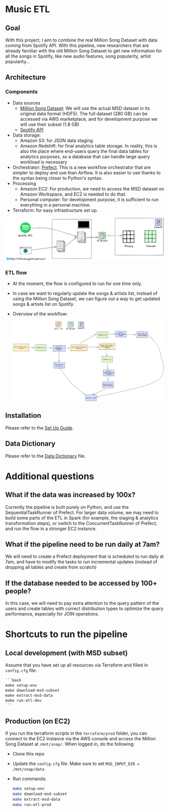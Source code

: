 # Music ETL

## Goal
With this project, I aim to combine the real Million Song Dataset with data coming from Spotify API. With this pipeline, new researchers that are already familiar with the old Million Song Dataset to get new information for all the songs in Spotify, like new audio features, song popularity, artist popularity...


## Architecture

### Components
- Data sources
    - [Million Song Dataset](http://millionsongdataset.com/): We will use the actual MSD dataset in its original data format (HDF5). The full dataset (280 GB) can be accessed via AWS marketplace, and for development purpose we will use their subset (1.8 GB)
    - [Spotify API](https://developer.spotify.com/documentation/web-api/)
- Data storage:
    - Amazon S3: for JSON data staging
    - Amazon Redshift: for final analytics table storage. In reality, this is also the place where end-users query the final data tables for analytics purposes, so a database that can handle large query workload is necessary
- Orchestrator: [Prefect](https://www.prefect.io/). This is a new workflow orchestrator that are simpler to deploy and use than Airflow. It is also easier to use thanks to the syntax being closer to Python's syntax.
- Processing
    - Amazon EC2: For production, we need to access the MSD dataset on Amazon Workspace, and EC2 is needed to do that. 
    - Personal computer: for development purpose, it is sufficient to run everything in a personal machine.
- Terraform: for easy infrastructure set up.

![](./images/dev.png)

### ETL flow
- At the moment, the flow is configured to run for one time only. 
- In case we want to regularly update the songs & artists list, instead of using the Million Song Dataset, we can figure out a way to get updated songs & artists list on Spotify.
- Overview of the workflow:

    ![](./images/flow.png)
    

## Installation
Please refer to the [Set Up Guide](./SETUP.md).

## Data Dictionary
Please refer to the [Data Dictionary](./DATA_DICTIONARY.md) file.

# Additional questions

## What if the data was increased by 100x?

Currently the pipeline is built purely on Python, and use the SequentialTaskRunner of Prefect. For larger data volume, we may need to build some parts of the ETL in Spark (for example, the staging & analytics transformation steps), or switch to the ConcurrentTaskRunner of Prefect, and run the flow in a stronger EC2 instance.

## What if the pipeline need to be run daily at 7am?

We will need to create a Prefect deployment that is scheduled to run daily at 7am, and have to modify the tasks to run incremental updates (instead of dropping all tables and create from scratch)

## If the database needed to be accessed by 100+ people?

In this case, we will need to pay extra attention to the query pattern of the users and create tables with correct distribution types to optimize the query performance, especially for JOIN operations. 


# Shortcuts to run the pipeline

## Local development (with MSD subset)

Assume that you have set up all resources via Terraform and filled in `config.cfg` file:

    ```bash
    make setup-env
    make download-msd-subset
    make extract-msd-data
    make run-etl-dev
    ```

## Production (on EC2)

If you run the terraform scripts in the `terraform/prod` folder, you can connect to the EC2 instance via the AWS console and access the Million Song Dataset at `/mnt/snap/`. When logged in, do the following:

- Clone this repo 
- Update the `config.cfg` file. Make sure to set `MSD_INPUT_DIR = /mnt/snap/data`
- Run commands:
    
    ```bash
    make setup-env
    make download-msd-subset
    make extract-msd-data
    make run-etl-prod
    ```
